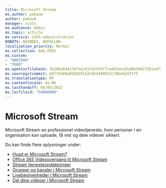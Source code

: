 ```yaml
---
title: Microsoft Stream
ms.author: pebaum
author: pebaum
manager: scotv
ms.audience: Admin
ms.topic: article
ms.service: o365-administration
ROBOTS: NOINDEX, NOFOLLOW
localization_priority: Normal
ms.collection: Adm_O365
ms.custom:
- "9001509"
- "3569"
ms.openlocfilehash: 3b289e64427bf3e1417e5fe5f7ce601eec81d86386273b1a4f3d3c8723f5876f
ms.sourcegitcommit: b5f7da89a650d2915dc652449623c78be6247175
ms.translationtype: MT
ms.contentlocale: da-DK
ms.lasthandoff: 08/05/2021
ms.locfileid: "54066008"
---
```

# <a name="microsoft-stream"></a>Microsoft Stream

Microsoft Stream en professionel videotjeneste, hvor personer i en organisation kan uploade, få vist og dele videoer sikkert. 

Du kan finde flere oplysninger under:

- [Hvad er Microsoft Stream?](https://docs.microsoft.com/stream/overview)
- [Office 365 Videoovergang til Microsoft Stream](https://docs.microsoft.com/stream/migrate-from-office-365)
- [Stream tjenesteopdateringer](https://techcommunity.microsoft.com/t5/microsoft-stream-service-updates/bd-p/StreamAnnouncements)
- [Grupper og kanaler i Microsoft Stream](https://docs.microsoft.com/stream/groups-channels-organization)
- [Livebegivenheder i Microsoft Stream](https://docs.microsoft.com/stream/live-event-overview)
- [Del dine videoer i Microsoft Stream](https://docs.microsoft.com/stream/portal-share-video)

